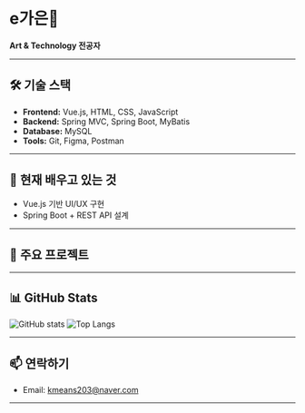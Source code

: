 # e가은👋

**Art & Technology 전공자**

---

## 🛠 기술 스택
- **Frontend:** Vue.js, HTML, CSS, JavaScript  
- **Backend:** Spring MVC, Spring Boot, MyBatis  
- **Database:** MySQL  
- **Tools:** Git, Figma, Postman  

---

## 🌱 현재 배우고 있는 것
- Vue.js 기반 UI/UX 구현  
- Spring Boot + REST API 설계  

---

## 📌 주요 프로젝트


---

## 📊 GitHub Stats
![GitHub stats](https://github-readme-stats.vercel.app/api?username=Lee-gaeun&show_icons=true&theme=radical)
![Top Langs](https://github-readme-stats.vercel.app/api/top-langs/?username=Lee-gaeun&layout=compact&theme=radical)

---

## 📫 연락하기
- Email: kmeans203@naver.com


---
